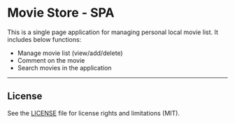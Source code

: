 Movie Store - SPA
===================


This is a single page application for managing personal local movie list. It includes below functions:

 - Manage movie list (view/add/delete) 
 - Comment on the movie 
 - Search movies in the application

----------

## License

See the [LICENSE](LICENSE.md) file for license rights and limitations (MIT).

